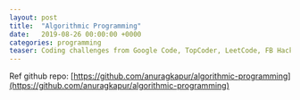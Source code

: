 ```yaml
---
layout: post
title:  "Algorithmic Programming"
date:   2019-08-26 00:00:00 +0000   
categories: programming
teaser: Coding challenges from Google Code, TopCoder, LeetCode, FB Hacker Cup and practice problems from books like Hacking the Coding Interview, Programming Interviews Exposed etc
---  
```


Ref github repo: [https://github.com/anuragkapur/algorithmic-programming](https://github.com/anuragkapur/algorithmic-programming)